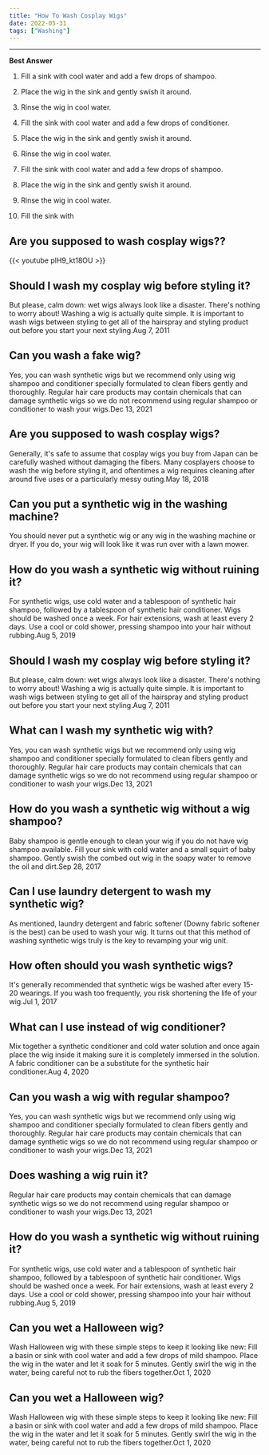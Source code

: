 ```yaml
---
title: "How To Wash Cosplay Wigs"
date: 2022-05-31
tags: ["Washing"]
---
```


---
**Best Answer**


1. Fill a sink with cool water and add a few drops of shampoo.

2. Place the wig in the sink and gently swish it around.

3. Rinse the wig in cool water.

4. Fill the sink with cool water and add a few drops of conditioner.

5. Place the wig in the sink and gently swish it around.

6. Rinse the wig in cool water.

7. Fill the sink with cool water and add a few drops of shampoo.

8. Place the wig in the sink and gently swish it around.

9. Rinse the wig in cool water.

10. Fill the sink with

## Are you supposed to wash cosplay wigs??

{{< youtube plH9_kt18OU >}}

## Should I wash my cosplay wig before styling it?
But please, calm down: wet wigs always look like a disaster. There's nothing to worry about! Washing a wig is actually quite simple. It is important to wash wigs between styling to get all of the hairspray and styling product out before you start your next styling.Aug 7, 2011

## Can you wash a fake wig?
Yes, you can wash synthetic wigs but we recommend only using wig shampoo and conditioner specially formulated to clean fibers gently and thoroughly. Regular hair care products may contain chemicals that can damage synthetic wigs so we do not recommend using regular shampoo or conditioner to wash your wigs.Dec 13, 2021

## Are you supposed to wash cosplay wigs?
Generally, it's safe to assume that cosplay wigs you buy from Japan can be carefully washed without damaging the fibers. Many cosplayers choose to wash the wig before styling it, and oftentimes a wig requires cleaning after around five uses or a particularly messy outing.May 18, 2018

## Can you put a synthetic wig in the washing machine?
You should never put a synthetic wig or any wig in the washing machine or dryer. If you do, your wig will look like it was run over with a lawn mower.

## How do you wash a synthetic wig without ruining it?
For synthetic wigs, use cold water and a tablespoon of synthetic hair shampoo, followed by a tablespoon of synthetic hair conditioner. Wigs should be washed once a week. For hair extensions, wash at least every 2 days. Use a cool or cold shower, pressing shampoo into your hair without rubbing.Aug 5, 2019

## Should I wash my cosplay wig before styling it?
But please, calm down: wet wigs always look like a disaster. There's nothing to worry about! Washing a wig is actually quite simple. It is important to wash wigs between styling to get all of the hairspray and styling product out before you start your next styling.Aug 7, 2011

## What can I wash my synthetic wig with?
Yes, you can wash synthetic wigs but we recommend only using wig shampoo and conditioner specially formulated to clean fibers gently and thoroughly. Regular hair care products may contain chemicals that can damage synthetic wigs so we do not recommend using regular shampoo or conditioner to wash your wigs.Dec 13, 2021

## How do you wash a synthetic wig without a wig shampoo?
Baby shampoo is gentle enough to clean your wig if you do not have wig shampoo available. Fill your sink with cold water and a small squirt of baby shampoo. Gently swish the combed out wig in the soapy water to remove the oil and dirt.Sep 28, 2017

## Can I use laundry detergent to wash my synthetic wig?
As mentioned, laundry detergent and fabric softener (Downy fabric softener is the best) can be used to wash your wig. It turns out that this method of washing synthetic wigs truly is the key to revamping your wig unit.

## How often should you wash synthetic wigs?
It's generally recommended that synthetic wigs be washed after every 15-20 wearings. If you wash too frequently, you risk shortening the life of your wig.Jul 1, 2017

## What can I use instead of wig conditioner?
Mix together a synthetic conditioner and cold water solution and once again place the wig inside it making sure it is completely immersed in the solution. A fabric conditioner can be a substitute for the synthetic hair conditioner.Aug 4, 2020

## Can you wash a wig with regular shampoo?
Yes, you can wash synthetic wigs but we recommend only using wig shampoo and conditioner specially formulated to clean fibers gently and thoroughly. Regular hair care products may contain chemicals that can damage synthetic wigs so we do not recommend using regular shampoo or conditioner to wash your wigs.Dec 13, 2021

## Does washing a wig ruin it?
Regular hair care products may contain chemicals that can damage synthetic wigs so we do not recommend using regular shampoo or conditioner to wash your wigs.Dec 13, 2021

## How do you wash a synthetic wig without ruining it?
For synthetic wigs, use cold water and a tablespoon of synthetic hair shampoo, followed by a tablespoon of synthetic hair conditioner. Wigs should be washed once a week. For hair extensions, wash at least every 2 days. Use a cool or cold shower, pressing shampoo into your hair without rubbing.Aug 5, 2019

## Can you wet a Halloween wig?
Wash Halloween wig with these simple steps to keep it looking like new: Fill a basin or sink with cool water and add a few drops of mild shampoo. Place the wig in the water and let it soak for 5 minutes. Gently swirl the wig in the water, being careful not to rub the fibers together.Oct 1, 2020

## Can you wet a Halloween wig?
Wash Halloween wig with these simple steps to keep it looking like new: Fill a basin or sink with cool water and add a few drops of mild shampoo. Place the wig in the water and let it soak for 5 minutes. Gently swirl the wig in the water, being careful not to rub the fibers together.Oct 1, 2020

